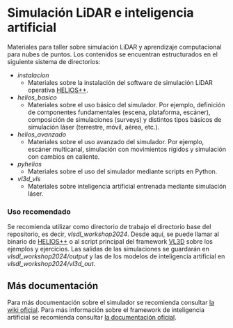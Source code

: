 # Simulación LiDAR e inteligencia artificial
Materiales para taller sobre simulación LiDAR y aprendizaje computacional para nubes de puntos. Los contenidos se encuentran estructurados en el siguiente sistema de directorios:



* *instalacion*
  * Materiales sobre la instalación del software de simulación LiDAR operativa [HELIOS++](https://github.com/3dgeo-heidelberg/helios).
* *helios_basico*
  * Materiales sobre el uso básico del simulador. Por ejemplo, definición de componentes fundamentales (escena, plataforma, escáner), composición de simulaciones (surveys) y distintos tipos básicos de simulación láser (terrestre, móvil, aérea, etc.).
* *helios_avanzado*
  * Materiales sobre el uso avanzado del simulador. Por ejemplo, escáner multicanal, simulación con movimientos rígidos y simulación con cambios en caliente.
* *pyhelios*
  * Materiales sobre el uso del simulador mediante scripts en Python.
* *vl3d_vls*
  * Materiales sobre inteligencia artificial entrenada mediante simulación láser.



### Uso recomendado

Se recomienda utilizar como directorio de trabajo el directorio base del repositorio, es decir, *vlsdl_workshop2024*. Desde aquí, se puede llamar al binario de [HELIOS++](https://github.com/3dgeo-heidelberg/helios) o al script principal del framework [VL3D](https://github.com/3dgeo-heidelberg/virtualearn3d/) sobre los ejemplos y ejercicios. Las salidas de las simulaciones se guardarán en *vlsdl_workshop2024/output* y las de los modelos de inteligencia artificial en *vlsdl_workshop2024/vl3d_out*. 



## Más documentación

Para más documentación sobre el simulador se recomienda consultar [la wiki oficial](https://github.com/3dgeo-heidelberg/helios/wiki). Para más información sobre el framework de inteligencia artificial se recomienda consultar [la documentación oficial](https://virtualearn3d.readthedocs.io/en/latest/).

